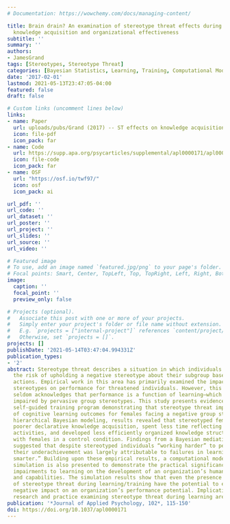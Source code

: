 ```yaml
---
# Documentation: https://wowchemy.com/docs/managing-content/

title: Brain drain? An examination of stereotype threat effects during training on
  knowledge acquisition and organizational effectiveness
subtitle: ''
summary: ''
authors:
- JamesGrand
tags: [Stereotypes, Stereotype Threat]
categories: [Bayesian Statistics, Learning, Training, Computational Modeling]
date: '2017-02-01'
lastmod: 2021-05-13T23:47:05-04:00
featured: false
draft: false

# Custom links (uncomment lines below)
links:
- name: Paper
  url: uploads/pubs/Grand (2017) -- ST effects on knowledge acquisition and org effectiveness.pdf
  icon: file-pdf
  icon_pack: far
- name: Code
  url: https://supp.apa.org/psycarticles/supplemental/apl0000171/apl0000171_supp.html
  icon: file-code
  icon_pack: far
- name: OSF
  url: "https://osf.io/twf97/"
  icon: osf
  icon_pack: ai

url_pdf: ''
url_code: ''
url_dataset: ''
url_poster: ''
url_project: ''
url_slides: ''
url_source: ''
url_video: ''

# Featured image
# To use, add an image named `featured.jpg/png` to your page's folder.
# Focal points: Smart, Center, TopLeft, Top, TopRight, Left, Right, BottomLeft, Bottom, BottomRight.
image:
  caption: ''
  focal_point: ''
  preview_only: false

# Projects (optional).
#   Associate this post with one or more of your projects.
#   Simply enter your project's folder or file name without extension.
#   E.g. `projects = ["internal-project"]` references `content/project/deep-learning/index.md`.
#   Otherwise, set `projects = []`.
projects: []
publishDate: '2021-05-14T03:47:04.994331Z'
publication_types:
- '2'
abstract: Stereotype threat describes a situation in which individuals are faced with
  the risk of upholding a negative stereotype about their subgroup based on their
  actions. Empirical work in this area has primarily examined the impact of negative
  stereotypes on performance for threatened individuals. However, this body of research
  seldom acknowledges that performance is a function of learning—which may also be
  impaired by pervasive group stereotypes. This study presents evidence from a 3-day
  self-guided training program demonstrating that stereotype threat impairs acquisition
  of cognitive learning outcomes for females facing a negative group stereotype. Using
  hierarchical Bayesian modeling, results revealed that stereotyped females demonstrated
  poorer declarative knowledge acquisition, spent less time reflecting on learning
  activities, and developed less efficiently organized knowledge structures compared
  with females in a control condition. Findings from a Bayesian mediation model also
  suggested that despite stereotyped individuals “working harder” to perform well,
  their underachievement was largely attributable to failures in learning to “work
  smarter.” Building upon these empirical results, a computational model and computer
  simulation is also presented to demonstrate the practical significance of stereotype-induced
  impairments to learning on the development of an organization’s human capital resources
  and capabilities. The simulation results show that even the presence of small effects
  of stereotype threat during learning/training have the potential to exert a significant
  negative impact on an organization’s performance potential. Implications for future
  research and practice examining stereotype threat during learning are discussed.
publication: '*Journal of Applied Psychology, 102*, 115-150'
doi: https://doi.org/10.1037/apl0000171
---
```

